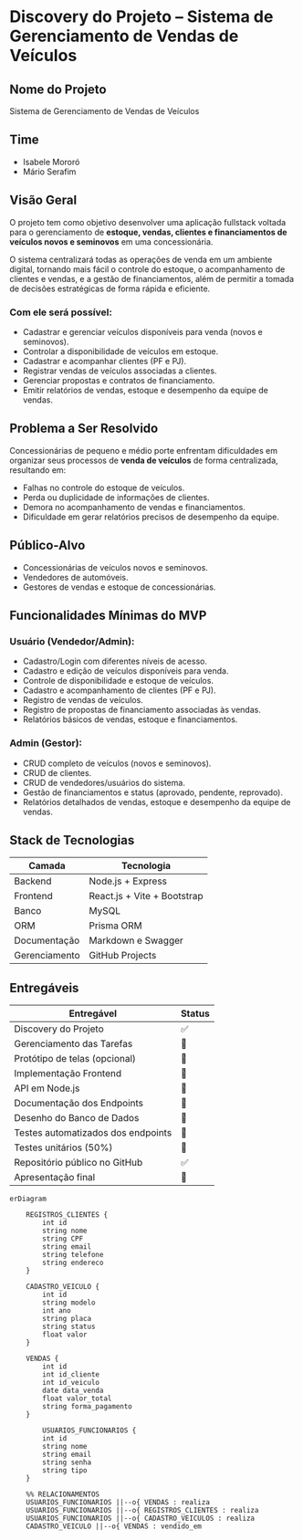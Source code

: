 # Discovery do Projeto – Sistema de Gerenciamento de Vendas de Veículos

## Nome do Projeto
Sistema de Gerenciamento de Vendas de Veículos

## Time
- Isabele Mororó  
- Mário Serafim

## Visão Geral
O projeto tem como objetivo desenvolver uma aplicação fullstack voltada para o gerenciamento de **estoque, vendas, clientes e financiamentos de veículos novos e seminovos** em uma concessionária.

O sistema centralizará todas as operações de venda em um ambiente digital, tornando mais fácil o controle do estoque, o acompanhamento de clientes e vendas, e a gestão de financiamentos, além de permitir a tomada de decisões estratégicas de forma rápida e eficiente.

### Com ele será possível:
- Cadastrar e gerenciar veículos disponíveis para venda (novos e seminovos).  
- Controlar a disponibilidade de veículos em estoque.  
- Cadastrar e acompanhar clientes (PF e PJ).  
- Registrar vendas de veículos associadas a clientes.  
- Gerenciar propostas e contratos de financiamento.  
- Emitir relatórios de vendas, estoque e desempenho da equipe de vendas.

## Problema a Ser Resolvido
Concessionárias de pequeno e médio porte enfrentam dificuldades em organizar seus processos de **venda de veículos** de forma centralizada, resultando em:
- Falhas no controle do estoque de veículos.  
- Perda ou duplicidade de informações de clientes.  
- Demora no acompanhamento de vendas e financiamentos.  
- Dificuldade em gerar relatórios precisos de desempenho da equipe.

## Público-Alvo
- Concessionárias de veículos novos e seminovos.  
- Vendedores de automóveis.  
- Gestores de vendas e estoque de concessionárias.

## Funcionalidades Mínimas do MVP

### Usuário (Vendedor/Admin):
- Cadastro/Login com diferentes níveis de acesso.  
- Cadastro e edição de veículos disponíveis para venda.  
- Controle de disponibilidade e estoque de veículos.  
- Cadastro e acompanhamento de clientes (PF e PJ).  
- Registro de vendas de veículos.  
- Registro de propostas de financiamento associadas às vendas.  
- Relatórios básicos de vendas, estoque e financiamentos.

### Admin (Gestor):
- CRUD completo de veículos (novos e seminovos).  
- CRUD de clientes.  
- CRUD de vendedores/usuários do sistema.  
- Gestão de financiamentos e status (aprovado, pendente, reprovado).  
- Relatórios detalhados de vendas, estoque e desempenho da equipe de vendas.

## Stack de Tecnologias
| Camada | Tecnologia |  
|--------|------------|  
| Backend | Node.js + Express |  
| Frontend | React.js + Vite + Bootstrap |  
| Banco | MySQL |  
| ORM | Prisma ORM |  
| Documentação | Markdown e Swagger |  
| Gerenciamento | GitHub Projects |    

## Entregáveis
| Entregável | Status |  
|------------|--------|  
| Discovery do Projeto | ✅ |  
| Gerenciamento das Tarefas | 🔲 |  
| Protótipo de telas (opcional) | 🔲 |  
| Implementação Frontend | 🔲 |  
| API em Node.js | 🔲 |  
| Documentação dos Endpoints | 🔲 |  
| Desenho do Banco de Dados | 🔲 |  
| Testes automatizados dos endpoints | 🔲 |  
| Testes unitários (50%) | 🔲 |  
| Repositório público no GitHub | ✅ |  
| Apresentação final | 🔲 |



```mermaid
erDiagram

    REGISTROS_CLIENTES {
        int id
        string nome
        string CPF
        string email
        string telefone
        string endereco
    }

    CADASTRO_VEICULO {
        int id
        string modelo
        int ano
        string placa
        string status
        float valor
    }

    VENDAS {
        int id
        int id_cliente
        int id_veiculo
        date data_venda
        float valor_total
        string forma_pagamento
    }

        USUARIOS_FUNCIONARIOS {
        int id
        string nome
        string email
        string senha
        string tipo
    }

    %% RELACIONAMENTOS
    USUARIOS_FUNCIONARIOS ||--o{ VENDAS : realiza
    USUARIOS_FUNCIONARIOS ||--o{ REGISTROS_CLIENTES : realiza
    USUARIOS_FUNCIONARIOS ||--o{ CADASTRO_VEICULOS : realiza
    CADASTRO_VEICULO ||--o{ VENDAS : vendido_em


```
